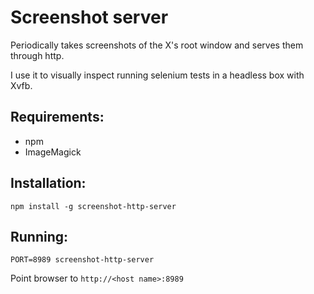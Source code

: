 # Screenshot server

Periodically takes screenshots of the X's root window and serves them through http.

I use it to visually inspect running selenium tests in a headless box with Xvfb.

## Requirements:
- npm
- ImageMagick

## Installation:
```
npm install -g screenshot-http-server
```

## Running:
```
PORT=8989 screenshot-http-server
```

Point browser to `http://<host name>:8989` 
